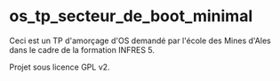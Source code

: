 os_tp_secteur_de_boot_minimal
=============================
Ceci est un TP d'amorçage d'OS demandé par l'école des Mines d'Ales dans le cadre de la formation INFRES 5.

Projet sous licence GPL v2.
